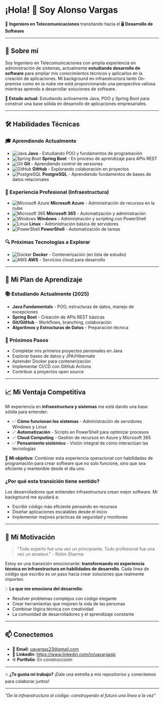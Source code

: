 # ¡Hola! 👋 Soy Alonso Vargas

🔧 **Ingeniero en Telecomunicaciones** transitando hacia el 🖥️ **Desarrollo de Software**

---

## 🚀 Sobre mí

Soy Ingeniero en Telecomunicaciones con amplia experiencia en administración de sistemas, actualmente **estudiando desarrollo de software** para ampliar mis conocimientos técnicos y aplicarlos en la creación de aplicaciones. Mi background en infraestructura tanto On-premise como en la nube me está proporcionando una perspectiva valiosa mientras aprendo a desarrollar soluciones de software.

**🎯 Estado actual:** Estudiando activamente Java, POO y Spring Boot para construir una base sólida en desarrollo de aplicaciones empresariales.

---

## 🛠️ Habilidades Técnicas

### **🎓 Aprendiendo Actualmente**
- ![Java](https://img.shields.io/badge/Java-ED8B00?style=flat&logo=openjdk&logoColor=white) **Java** - Estudiando POO y fundamentos de programación
- ![Spring Boot](https://img.shields.io/badge/Spring_Boot-6DB33F?style=flat&logo=spring&logoColor=white) **Spring Boot** - En proceso de aprendizaje para APIs REST
- ![Git](https://img.shields.io/badge/Git-F05032?style=flat&logo=git&logoColor=white) **Git** - Aprendiendo control de versiones
- ![GitHub](https://img.shields.io/badge/GitHub-181717?style=flat&logo=github&logoColor=white) **GitHub** - Explorando colaboración en proyectos
- ![PostgreSQL](https://img.shields.io/badge/PostgreSQL-316192?style=flat&logo=postgresql&logoColor=white) **PostgreSQL** - Aprendiendo fundamentos de bases de datos relacionales

### **💪 Experiencia Profesional (Infraestructura)**
- ![Microsoft Azure](https://img.shields.io/badge/Microsoft_Azure-0078D4?style=flat&logo=microsoft-azure&logoColor=white) **Microsoft Azure** - Administración de recursos en la nube
- ![Microsoft 365](https://img.shields.io/badge/Microsoft_365-0078D4?style=flat&logo=microsoft&logoColor=white) **Microsoft 365** - Automatización y administración
- ![Windows](https://img.shields.io/badge/Windows-0078D6?style=flat&logo=windows&logoColor=white) **Windows** - Administración y scripting con PowerShell
- ![Linux](https://img.shields.io/badge/Linux-FCC624?style=flat&logo=linux&logoColor=black) **Linux** - Administración básica de servidores
- ![PowerShell](https://img.shields.io/badge/PowerShell-5391FE?style=flat&logo=powershell&logoColor=white) **PowerShell** - Automatización de tareas

### **🔍 Próximas Tecnologías a Explorar**
- ![Docker](https://img.shields.io/badge/Docker-2496ED?style=flat&logo=docker&logoColor=white) **Docker** - Contenerización (en lista de estudio)
- ![AWS](https://img.shields.io/badge/AWS-232F3E?style=flat&logo=amazon-aws&logoColor=white) **AWS** - Servicios cloud para desarrollo

---

## 🎯 Mi Plan de Aprendizaje

### **📚 Estudiando Actualmente (2025)**
- **Java Fundamentals** - POO, estructuras de datos, manejo de excepciones
- **Spring Boot** - Creación de APIs REST básicas
- **Git/GitHub** - Workflows, branching, colaboración
- **Algoritmos y Estructuras de Datos** - Preparación técnica

### **🔮 Próximos Pasos**
- Completar mis primeros proyectos personales en Java
- Explorar bases de datos y JPA/Hibernate
- Aprender Docker para contenerización
- Implementar CI/CD con GitHub Actions
- Contribuir a proyectos open source

---

## 📈 Mi Ventaja Competitiva

Mi experiencia en **infraestructura y sistemas** me está dando una base sólida para entender:

- ✅ **Cómo funcionan los sistemas** - Administración de servidores Windows y Linux
- ✅ **Automatización** - Scripts en PowerShell para optimizar procesos
- ✅ **Cloud Computing** - Gestión de recursos en Azure y Microsoft 365
- ✅ **Pensamiento sistémico** - Visión integral de cómo interactúan las tecnologías

🎯 **Mi objetivo:** Combinar esta experiencia operacional con habilidades de programación para crear software que no solo funcione, sino que sea eficiente y mantenible desde el día uno.

### **¿Por qué esta transición tiene sentido?**
Los desarrolladores que entienden infraestructura crean mejor software. Mi background me ayudará a:
- Escribir código más eficiente pensando en recursos
- Diseñar aplicaciones escalables desde el inicio  
- Implementar mejores prácticas de seguridad y monitoreo

---

## 🌟 Mi Motivación

> "Todo experto fue una vez un principiante. Todo profesional fue una vez un amateur." - Robin Sharma

Estoy en una transición emocionante: **transformando mi experiencia técnica en infraestructura en habilidades de desarrollo**. Cada línea de código que escribo es un paso hacia crear soluciones que realmente importen.

💡 **Lo que me emociona del desarrollo:**
- Resolver problemas complejos con código elegante
- Crear herramientas que mejoren la vida de las personas
- Combinar lógica técnica con creatividad
- La comunidad de desarrolladores y el aprendizaje constante

---

## 📫 Conectemos

- 📧 **Email**: uavargas23@gmail.com
- 💼 **LinkedIn**: https://www.linkedin.com/in/uavargasb
- 🌐 **Portfolio**: En construccioón

---

⭐ **¿Te gusta mi trabajo?** ¡Dale una estrella a mis repositorios y conectemos para colaborar juntos!

---

*"De la infraestructura al código: construyendo el futuro una línea a la vez"*
